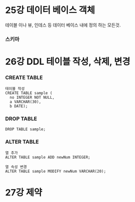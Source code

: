 
# 25강 데이터 베이스 객체
테이블 이나 뷰, 인데스 등 데이터 베이스 내에 정의 하는 모든것.


### 스키마


# 26강 DDL 테이블 작성, 삭제, 변경

### CREATE TABLE
```MySQL
테이블 작성
CREATE TABLE sample (
  no INTEGER NOT NULL,
  a VARCHAR(30),
  b DATE);
```

### DROP TABLE 
```MySQL
DROP TABLE sample;
```

### ALTER TABLE
```MySQL
열 추가
ALTER TABLE sample ADD newNum INTEGER;
```
```MySQL
열 속성 변경
ALTER TABLE sample MODIFY newNum VARCHAR(20);
```


# 27강 제약
